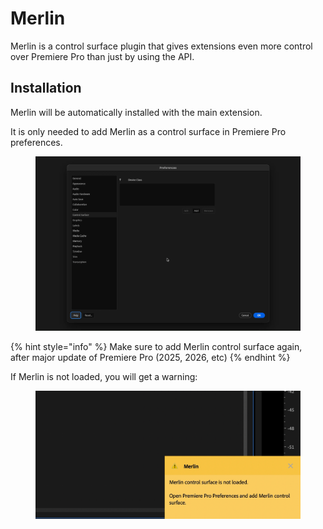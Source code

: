 # Merlin

Merlin is a control surface plugin that gives extensions even more control over Premiere Pro than just by using the API.

## Installation

Merlin will be automatically installed with the main extension.

It is only needed to add Merlin as a control surface in Premiere Pro preferences.

<figure><img src="../.gitbook/assets/Merlin_add_control_surface.gif" alt=""><figcaption></figcaption></figure>

{% hint style="info" %}
Make sure to add Merlin control surface again,\
after major update of Premiere Pro (2025, 2026, etc)
{% endhint %}

If Merlin is not loaded, you will get a warning:

<figure><img src="../.gitbook/assets/Merlin_warning (1).png" alt=""><figcaption></figcaption></figure>
